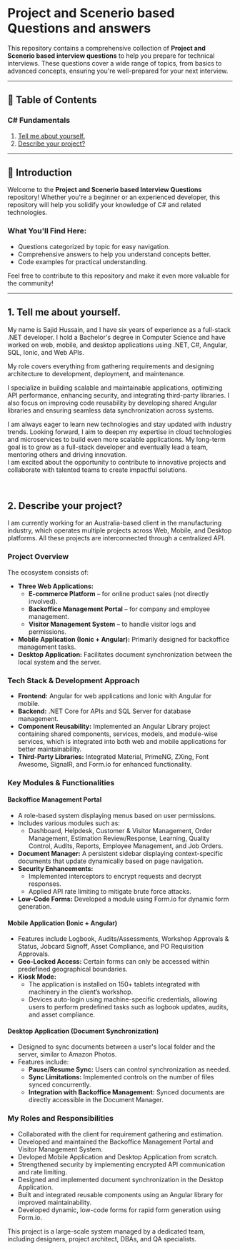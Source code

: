 ﻿# Project and Scenerio based Questions and answers
This repository contains a comprehensive collection of **Project and Scenerio based interview questions** to help you prepare for technical interviews. These questions cover a wide range of topics, from basics to advanced concepts, ensuring you're well-prepared for your next interview.

---

## 🚀 Table of Contents

### C# Fundamentals
1. [Tell me about yourself.](#)
2. [Describe your project?](#)
---

## 📘 Introduction

Welcome to the **Project and Scenerio based Interview Questions** repository! Whether you're a beginner or an experienced developer, this repository will help you solidify your knowledge of C# and related technologies. 

### What You'll Find Here:
- Questions categorized by topic for easy navigation.
- Comprehensive answers to help you understand concepts better.
- Code examples for practical understanding.

Feel free to contribute to this repository and make it even more valuable for the community!

---
## 1. Tell me about yourself.
My name is Sajid Hussain, and I have six years of experience as a full-stack .NET developer. I hold a Bachelor's degree in Computer Science and have worked on web, mobile, and desktop applications using .NET, C#, Angular, SQL, Ionic, and Web APIs. 

My role covers everything from gathering requirements and designing architecture to development, deployment, and maintenance.  

I specialize in building scalable and maintainable applications, optimizing API performance, enhancing security, and integrating third-party libraries. I also focus on improving code reusability by developing shared Angular libraries and ensuring seamless data synchronization across systems.  

I am always eager to learn new technologies and stay updated with industry trends. 
Looking forward, I aim to deepen my expertise in cloud technologies and microservices to build even more scalable applications. 
My long-term goal is to grow as a full-stack developer and eventually lead a team, mentoring others and driving innovation.  
I am excited about the opportunity to contribute to innovative projects and collaborate with talented teams to create impactful solutions.

<br>


## 2. Describe your project?
I am currently working for an Australia-based client in the manufacturing industry, which operates multiple projects across Web, Mobile, and Desktop platforms. All these projects are interconnected through a centralized API.  

### **Project Overview**  
The ecosystem consists of:  
- **Three Web Applications:**  
  - **E-commerce Platform** – for online product sales (not directly involved).  
  - **Backoffice Management Portal** – for company and employee management.  
  - **Visitor Management System** – to handle visitor logs and permissions.  
- **Mobile Application (Ionic + Angular):** Primarily designed for backoffice management tasks.  
- **Desktop Application:** Facilitates document synchronization between the local system and the server.  

### **Tech Stack & Development Approach**  
- **Frontend:** Angular for web applications and Ionic with Angular for mobile.  
- **Backend:** .NET Core for APIs and SQL Server for database management.  
- **Component Reusability:** Implemented an Angular Library project containing shared components, services, models, and module-wise services, which is integrated into both web and mobile applications for better maintainability.  
- **Third-Party Libraries:** Integrated Material, PrimeNG, ZXing, Font Awesome, SignalR, and Form.io for enhanced functionality.  

### **Key Modules & Functionalities**  
#### **Backoffice Management Portal**  
- A role-based system displaying menus based on user permissions.  
- Includes various modules such as:  
  - Dashboard, Helpdesk, Customer & Visitor Management, Order Management, Estimation Review/Response, Learning, Quality Control, Audits, Reports, Employee Management, and Job Orders.  
- **Document Manager:** A persistent sidebar displaying context-specific documents that update dynamically based on page navigation.  
- **Security Enhancements:**  
  - Implemented interceptors to encrypt requests and decrypt responses.  
  - Applied API rate limiting to mitigate brute force attacks.  
- **Low-Code Forms:** Developed a module using Form.io for dynamic form generation.  

#### **Mobile Application (Ionic + Angular)**  
- Features include Logbook, Audits/Assessments, Workshop Approvals & Status, Jobcard Signoff, Asset Compliance, and PO Requisition Approvals.  
- **Geo-Locked Access:** Certain forms can only be accessed within predefined geographical boundaries.  
- **Kiosk Mode:**  
  - The application is installed on 150+ tablets integrated with machinery in the client’s workshop.  
  - Devices auto-login using machine-specific credentials, allowing users to perform predefined tasks such as logbook updates, audits, and asset compliance.  

#### **Desktop Application (Document Synchronization)**  
- Designed to sync documents between a user's local folder and the server, similar to Amazon Photos.  
- Features include:  
  - **Pause/Resume Sync:** Users can control synchronization as needed.  
  - **Sync Limitations:** Implemented controls on the number of files synced concurrently.  
  - **Integration with Backoffice Management:** Synced documents are directly accessible in the Document Manager.  

### **My Roles and Responsibilities**  
- Collaborated with the client for requirement gathering and estimation.  
- Developed and maintained the Backoffice Management Portal and Visitor Management System.
- Devloped Mobile Application and Desktop Application from scratch.    
- Strengthened security by implementing encrypted API communication and rate limiting.  
- Designed and implemented document synchronization in the Desktop Application.  
- Built and integrated reusable components using an Angular library for improved maintainability.  
- Developed dynamic, low-code forms for rapid form generation using Form.io.   

This project is a large-scale system managed by a dedicated team, including designers, project architect, DBAs, and QA specialists.  
<br>


